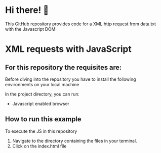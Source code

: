 # Hi there! 👋

This GitHub repository provides code for a XML http request from data.txt with the Javascript DOM

# XML requests with JavaScript 


## For this repository the requisites are:

Before diving into the repository you have to install the following environments on your local machine

In the project directory, you can run:
* Javascript enabled browser

 
## How to run this example

To execute the JS  in this repository

1.  Navigate to the directory containing the files in your terminal.
2.  Click on the index.html file
   
